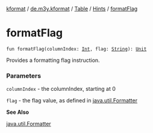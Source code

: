 [kformat](../../../index.md) / [de.m3y.kformat](../../index.md) / [Table](../index.md) / [Hints](index.md) / [formatFlag](./format-flag.md)

# formatFlag

`fun formatFlag(columnIndex: `[`Int`](https://kotlinlang.org/api/latest/jvm/stdlib/kotlin/-int/index.html)`, flag: `[`String`](https://kotlinlang.org/api/latest/jvm/stdlib/kotlin/-string/index.html)`): `[`Unit`](https://kotlinlang.org/api/latest/jvm/stdlib/kotlin/-unit/index.html)

Provides a formatting flag instruction.

### Parameters

`columnIndex` - the columnIndex, starting at 0

`flag` - the flag value, as defined in [java.util.Formatter](https://docs.oracle.com/javase/6/docs/api/java/util/Formatter.html)

**See Also**

[java.util.Formatter](https://docs.oracle.com/javase/6/docs/api/java/util/Formatter.html)

